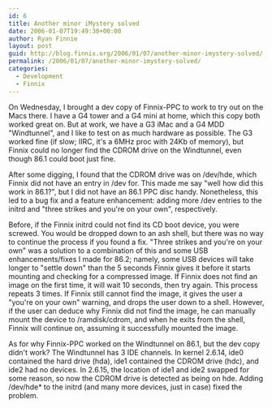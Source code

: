 ```yaml
---
id: 6
title: Another minor iMystery solved
date: 2006-01-07T19:49:30+00:00
author: Ryan Finnie
layout: post
guid: http://blog.finnix.org/2006/01/07/another-minor-imystery-solved/
permalink: /2006/01/07/another-minor-imystery-solved/
categories:
  - Development
  - Finnix
---
```

On Wednesday, I brought a dev copy of Finnix-PPC to work to try out on the Macs there. I have a G4 tower and a G4 mini at home, which this copy both worked great on. But at work, we have a G3 iMac and a G4 MDD "Windtunnel", and I like to test on as much hardware as possible. The G3 worked fine (if slow; IIRC, it's a 6MHz proc with 24Kb of memory), but Finnix could no longer find the CDROM drive on the Windtunnel, even though 86.1 could boot just fine.

After some digging, I found that the CDROM drive was on /dev/hde, which Finnix did not have an entry in /dev for. This made me say "well how did this work in 86.1?", but I did not have an 86.1 PPC disc handy. Nonetheless, this led to a bug fix and a feature enhancement: adding more /dev entries to the initrd and "three strikes and you're on your own", respectively.

Before, if the Finnix initrd could not find its CD boot device, you were screwed. You would be dropped down to an ash shell, but there was no way to continue the process if you found a fix. "Three strikes and you're on your own" was a solution to a combination of this and some USB enhancements/fixes I made for 86.2; namely, some USB devices will take longer to "settle down" than the 5 seconds Finnix gives it before it starts mounting and checking for a compressed image. If Finnix does not find an image on the first time, it will wait 10 seconds, then try again. This process repeats 3 times. If Finnix still cannot find the image, it gives the user a "you're on your own" warning, and drops the user down to a shell. However, if the user can deduce why Finnix did not find the image, he can manually mount the device to /ramdisk/cdrom, and when he exits from the shell, Finnix will continue on, assuming it successfully mounted the image.

As for why Finnix-PPC worked on the Windtunnel on 86.1, but the dev copy didn't work? The Windtunnel has 3 IDE channels. In kernel 2.6.14, ide0 contained the hard drive (hda), ide1 contained the CDROM drive (hdc), and ide2 had no devices. In 2.6.15, the location of ide1 and ide2 swapped for some reason, so now the CDROM drive is detected as being on hde. Adding /dev/hde* to the initrd (and many more devices, just in case) fixed the problem.
